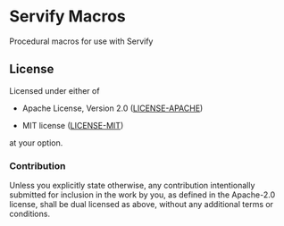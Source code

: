 # Servify Macros

Procedural macros for use with Servify

## License

Licensed under either of

 - Apache License, Version 2.0
   ([LICENSE-APACHE](LICENSE-APACHE))

 - MIT license
   ([LICENSE-MIT](LICENSE-MIT))

at your option.

### Contribution

Unless you explicitly state otherwise, any contribution intentionally submitted
for inclusion in the work by you, as defined in the Apache-2.0 license, shall be
dual licensed as above, without any additional terms or conditions.
